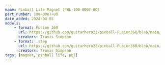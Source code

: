 ```yaml
---
name: Pinball Life Magnet (PBL-100-0007-00)
part_number: 100-0007-00
date_added: 2024-04-05
models:
    - format: Fusion 360
      url: https://github.com/guitarhero23/pinball-Fusion360/blob/main/PBL%20Magnet%20(PBL-100-0007-00).f3d
      creators: Travis Simpson
    - format: .step
      url: https://github.com/guitarhero23/pinball-Fusion360/blob/main/PBL%20Magnet%20(PBL-100-0007-00).step
      creators: Travis Simpson
tags: [magnet, pinball life, pbl]
---
```

